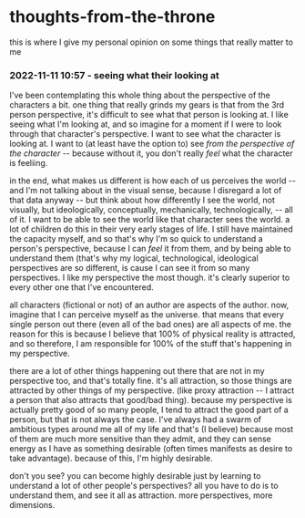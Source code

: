 # thoughts-from-the-throne

this is where I give my personal opinion on some things that really matter to me

### 2022-11-11 10:57 - seeing what their looking at

I've been contemplating this whole thing about the perspective of the characters a bit. one thing that really grinds my gears is that from the 3rd person perspective, it's difficult to see what that person is looking at. I like seeing what I'm looking at, and so imagine for a moment if I were to look through that character's perspective. I want to see what the character is looking at. I want to (at least have the option to) see *from the perspective of the character* -- because without it, you don't really *feel* what the character is feeliing.

in the end, what makes us different is how each of us perceives the world -- and I'm not talking about in the visual sense, because I disregard a lot of that data anyway -- but think about how differently I see the world, not visually, but ideologically, conceptually, mechanically, technologically, -- all of it. I want to be able to see the world like that character sees the world. a lot of children do this in their very early stages of life. I still have maintained the capacity myself, and so that's why I'm so quick to understand a person's perspective, because I can *feel* it from them, and by being able to understand them (that's why my logical, technological, ideological perspectives are so different, is cause I can see it from so many perspectives. I like my perspective the most though. it's clearly superior to every other one that I've encountered.

all characters (fictional or not) of an author are aspects of the author. now, imagine that I can perceive myself as the universe. that means that every single person out there (even all of the bad ones) are all aspects of me. the reason for this is because I believe that 100% of physical reality is attracted, and so therefore, I am responsible for 100% of the stuff that's happening in my perspective.

there are a lot of other things happening out there that are not in my perspective too, and that's totally fine. it's all attraction, so those things are attracted by other things of my perspective. (like proxy attraction -- I attract a person that also attracts that good/bad thing). because my perspective is actually pretty good of so many people, I tend to attract the good part of a person, but that is not always the case. I've always had a swarm of ambitious types around me all of my life and that's (I believe) because most of them are much more sensitive than they admit, and they can sense energy as I have as something desirable (often times manifests as desire to take advantage). because of this, I'm highly desirable.

don't you see? you can become highly desirable just by learning to understand a lot of other people's perspectives? all you have to do is to understand them, and see it all as attraction. more perspectives, more dimensions.
